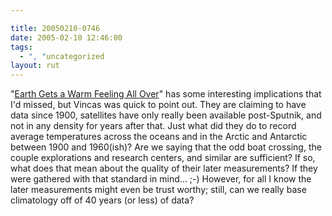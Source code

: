 ```yaml
---

title: 20050210-0746
date: 2005-02-10 12:46:00
tags:
  - ", "uncategorized
layout: rut
---
```


"<a href="http://www.rednova.com/news/display/?id=126207">Earth
Gets a Warm Feeling All Over</a>" has some interesting implications
that I'd missed, but Vincas was quick to point out.  They are
claiming to have data since 1900, satellites have only really been
available post-Sputnik, and not in any density for years after that.
Just what did they do to record average temperatures across the
oceans and in the Arctic and Antarctic between 1900 and 1960(ish)?
Are we saying that the odd boat crossing, the couple explorations
and research centers, and similar are sufficient?  If so, what does
that mean about the quality of their later measurements?  If they
were gathered with that standard in mind... ;-) However, for all
I know the later measurements might even be trust worthy; still,
can we really base climatology off of 40 years (or less) of data?

